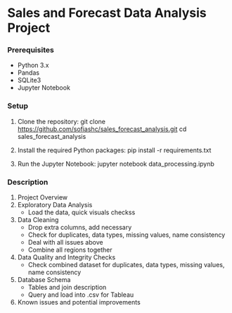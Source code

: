 # Sales and Forecast Data Analysis Project

### Prerequisites
- Python 3.x
- Pandas
- SQLite3
- Jupyter Notebook

### Setup

1. Clone the repository:
git clone https://github.com/sofiashc/sales_forecast_analysis.git
cd sales_forecast_analysis

2. Install the required Python packages:
pip install -r requirements.txt

3. Run the Jupyter Notebook:
jupyter notebook data_processing.ipynb

### Description

1. Project Overview
3. Exploratory Data Analysis
   - Load the data, quick visuals checkss
5. Data Cleaning
   - Drop extra columns, add necessary
   - Check for duplicates, data types, missing values, name consistency
   - Deal with all issues above
   - Combine all regions together
7. Data Quality and Integrity Checks
   - Check combined dataset for duplicates, data types, missing values, name consistency
9. Database Schema
   - Tables and join description
   - Query and load into .csv for Tableau
11. Known issues and potential improvements

